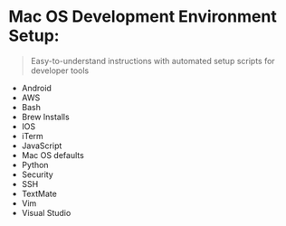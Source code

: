 # Mac OS Development Environment Setup: #
 > Easy-to-understand instructions with automated setup scripts for developer tools

 - Android
 - AWS
 - Bash
 - Brew Installs
 - IOS
 - iTerm
 - JavaScript
 - Mac OS defaults 
 - Python
 - Security
 - SSH
 - TextMate
 - Vim
 - Visual Studio